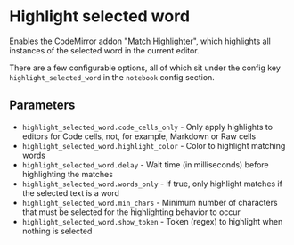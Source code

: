 Highlight selected word
=======================

Enables the
CodeMirror addon "[Match Highlighter](https://codemirror.net/demo/matchhighlighter.html)",
which highlights all instances of the selected word in the current editor.

There are a few configurable options, all of which sit under the config key
`highlight_selected_word` in the `notebook` config section.

Parameters
----------
* `highlight_selected_word.code_cells_only` - Only apply highlights to editors for Code cells, not, for example, Markdown or Raw cells
* `highlight_selected_word.highlight_color` - Color to highlight matching words
* `highlight_selected_word.delay` - Wait time (in milliseconds) before highlighting the matches
* `highlight_selected_word.words_only` - If true, only highlight matches if the selected text is a word
* `highlight_selected_word.min_chars` - Minimum number of characters that must be selected for the highlighting behavior to occur
* `highlight_selected_word.show_token` - Token (regex) to highlight when nothing is selected
